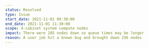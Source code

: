 ```yaml
---
status: Resolved
type: Issue
start_date: 2021-11-01 09:30:00
end_date: 2021-11-01 11:30:00
scope: 4-cabinet system compute nodes
impact: There were 285 nodes down so queue times may be longer
reason: A user job hit a known bug and brought down 256 nodes
---
```

